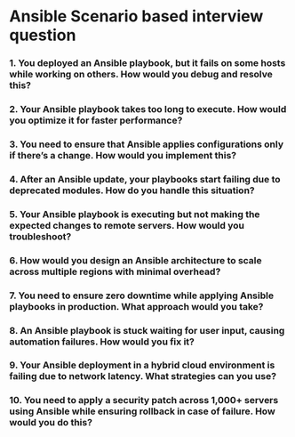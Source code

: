 
# Ansible Scenario based interview question

### 1. You deployed an Ansible playbook, but it fails on some hosts while working on others. How would you debug and resolve this?

### 2. Your Ansible playbook takes too long to execute. How would you optimize it for faster performance?

### 3. You need to ensure that Ansible applies configurations only if there’s a change. How would you implement this?

### 4. After an Ansible update, your playbooks start failing due to deprecated modules. How do you handle this situation?

### 5. Your Ansible playbook is executing but not making the expected changes to remote servers. How would you troubleshoot?

### 6. How would you design an Ansible architecture to scale across multiple regions with minimal overhead?

### 7. You need to ensure zero downtime while applying Ansible playbooks in production. What approach would you take?

### 8. An Ansible playbook is stuck waiting for user input, causing automation failures. How would you fix it?

### 9. Your Ansible deployment in a hybrid cloud environment is failing due to network latency. What strategies can you use?

### 10. You need to apply a security patch across 1,000+ servers using Ansible while ensuring rollback in case of failure. How would you do this?
